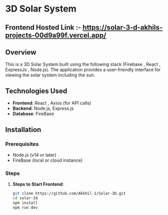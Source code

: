 # 3D Solar System

## Frontend Hosted Link :-  https://solar-3-d-akhils-projects-00d9a99f.vercel.app/

## Overview

This is a 3D Solar System built using the following stack (Firebase , React , ExpressJs , Node.js). The application provides a user-friendly interface for viewing the solar system including the sun.



## Technologies Used

- **Frontend**: React ,  Axios (for API calls)
- **Backend**: Node.js, Express.js
- **Database**: FireBase

## Installation

### Prerequisites

- Node.js (v14 or later)
- FireBase (local or cloud instance)

### Steps

1. **Steps to Start Frontend**:
   ```bash
   git clone https://github.com/Akkhil-1/Solar-3D.git
   cd solar-3d
   npm install
   npm run dev
   ```
